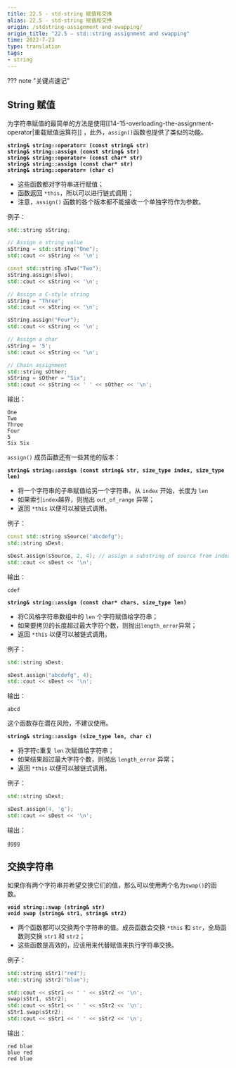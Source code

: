 ```yaml
---
title: 22.5 - std-string 赋值和交换
alias: 22.5 - std-string 赋值和交换
origin: /stdstring-assignment-and-swapping/
origin_title: "22.5 — std::string assignment and swapping"
time: 2022-7-23
type: translation
tags:
- string
---
```


??? note "关键点速记"


## String 赋值

为字符串赋值的最简单的方法是使用[[14-15-overloading-the-assignment-operator|重载赋值运算符]] ，此外，`assign()`函数也提供了类似的功能。

**`string& string::operator= (const string& str)`**  
**`string& string::assign (const string& str)`**  
**`string& string::operator= (const char* str)`**  
**`string& string::assign (const char* str)`**  
**`string& string::operator= (char c)`**  

-   这些函数都对字符串进行赋值；
-   函数返回 `*this`，所以可以进行链式调用；
-   注意，`assign()` 函数的各个版本都不能接收一个单独字符作为参数。

例子：

```cpp
std::string sString;

// Assign a string value
sString = std::string("One");
std::cout << sString << '\n';

const std::string sTwo("Two");
sString.assign(sTwo);
std::cout << sString << '\n';

// Assign a C-style string
sString = "Three";
std::cout << sString << '\n';

sString.assign("Four");
std::cout << sString << '\n';

// Assign a char
sString = '5';
std::cout << sString << '\n';

// Chain assignment
std::string sOther;
sString = sOther = "Six";
std::cout << sString << ' ' << sOther << '\n';
```

输出：

```
One
Two
Three
Four
5
Six Six
```

`assign()` 成员函数还有一些其他的版本：

**`string& string::assign (const string& str, size_type index, size_type len)`**

- 将一个字符串的子串赋值给另一个字符串，从 `index` 开始，长度为 `len`
- 如果索引`index`越界，则抛出 `out_of_range` 异常；
- 返回 `*this` 以便可以被链式调用。

例子：

```cpp
const std::string sSource("abcdefg");
std::string sDest;

sDest.assign(sSource, 2, 4); // assign a substring of source from index 2 of length 4
std::cout << sDest << '\n';
```

输出：

```
cdef
```

**`string& string::assign (const char* chars, size_type len)`**

-   将C风格字符串数组中的 `len` 个字符赋值给字符串；
-   如果要拷贝的长度超过最大字符个数，则抛出`length_error`异常；
-   返回 `*this` 以便可以被链式调用。

例子：

```cpp
std::string sDest;

sDest.assign("abcdefg", 4);
std::cout << sDest << '\n';
```

输出：

```
abcd
```

这个函数存在潜在风险，不建议使用。

**`string& string::assign (size_type len, char c)`**

-   将字符c重复 `len` 次赋值给字符串；
-   如果结果超过最大字符个数，则抛出 `length_error` 异常；
-   返回 `*this` 以便可以被链式调用。

例子：

```cpp
std::string sDest;

sDest.assign(4, 'g');
std::cout << sDest << '\n';
```

输出：

```
gggg
```

## 交换字符串

如果你有两个字符串并希望交换它们的值，那么可以使用两个名为`swap()`的函数。

**`void string::swap (string& str)`**  
**`void swap (string& str1, string& str2)`**

- 两个函数都可以交换两个字符串的值。成员函数会交换 `*this` 和 `str`，全局函数则交换 `str1` 和 `str2`；
- 这些函数是高效的，应该用来代替赋值来执行字符串交换。

例子：

```cpp
std::string sStr1("red");
std::string sStr2("blue");

std::cout << sStr1 << ' ' << sStr2 << '\n';
swap(sStr1, sStr2);
std::cout << sStr1 << ' ' << sStr2 << '\n';
sStr1.swap(sStr2);
std::cout << sStr1 << ' ' << sStr2 << '\n';
```

输出：

```
red blue
blue red
red blue
```